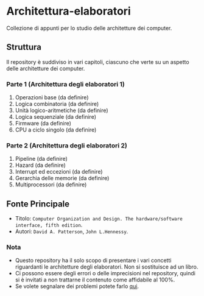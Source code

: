 # Architettura-elaboratori
Collezione di appunti per lo studio delle architetture dei computer.

## Struttura
Il repository è suddiviso in vari capitoli, ciascuno che verte su un aspetto delle architetture dei computer.
### Parte 1 (Architettura degli elaboratori 1)
1) Operazioni base (da definire)
2) Logica combinatoria (da definire)
3) Unità logico-aritmetiche (da definire)
4) Logica sequenziale (da definire)
5) Firmware (da definire)
6) CPU a ciclo singolo (da definire)
### Parte 2 (Architettura degli elaboratori 2)
1) Pipeline (da definire)
2) Hazard (da definire)
3) Interrupt ed eccezioni (da definire)
4) Gerarchia delle memorie (da definire)
5) Multiprocessori (da definire)

## Fonte Principale
- Titolo: `Computer Organization and Design. The hardware/software interface, fifth edition`.
- Autori: `David A. Patterson`, `John L.Hennessy`.

### Nota
- Questo repository ha il solo scopo di presentare i vari concetti riguardanti le architetture degli elaboratori. Non si sostituisce ad un libro.
- Ci possono essere degli errori o delle imprecisioni nel repository, quindi si è invitati a non trattarne il contenuto come affidabile al 100%.
- Se volete segnalare dei problemi potete farlo [qui](https://github.com/Gabri432/Architettura_elaboratori/issues/new).